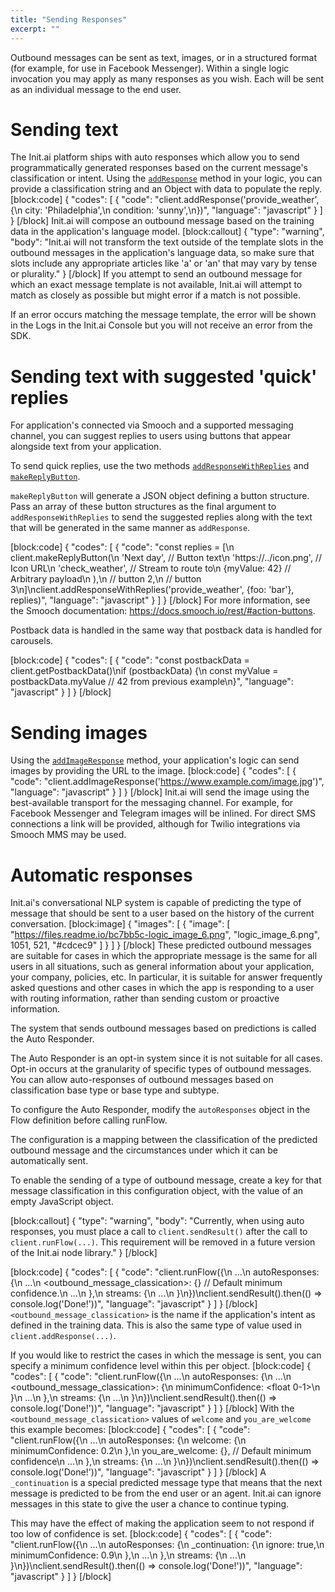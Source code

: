 ```yaml
---
title: "Sending Responses"
excerpt: ""
---
```

Outbound messages can be sent as text, images, or in a structured format (for example, for use in Facebook Messenger). Within a single logic invocation you may apply as many responses as you wish. Each will be sent as an individual message to the end user.

# Sending text

The Init.ai platform ships with auto responses which allow you to send programmatically generated responses based on the current message's classification or intent. Using the [`addResponse`](doc:node-js-sdk-methods#section-addresponse) method in your logic, you can provide a classification string and an Object with data to populate the reply.
[block:code]
{
  "codes": [
    {
      "code": "client.addResponse('provide_weather', {\n  city: 'Philadelphia',\n  condition: 'sunny',\n})",
      "language": "javascript"
    }
  ]
}
[/block]
Init.ai will compose an outbound message based on the training data in the application's language model.
[block:callout]
{
  "type": "warning",
  "body": "Init.ai will not transform the text outside of the template slots in the outbound messages in the application's language data, so make sure that slots include any appropriate articles like 'a' or 'an' that may vary by tense or plurality."
}
[/block]
If you attempt to send an outbound message for which an exact message template is not available, Init.ai will attempt to match as closely as possible but might error if a match is not possible.

If an error occurs matching the message template, the error will be shown in the Logs in the Init.ai Console but you will not receive an error from the SDK.

# Sending text with suggested 'quick' replies

For application's connected via Smooch and a supported messaging channel, you can suggest replies to users using buttons that appear alongside text from your application.

To send quick replies, use the two methods [`addResponseWithReplies`](doc:node-js-sdk-methods#section-addresponsewithreplies) and [`makeReplyButton`](doc:node-js-sdk-methods#section-makereplybutton).

`makeReplyButton` will generate a JSON object defining a button structure. Pass an array of these button structures as the final argument to `addResponseWithReplies` to send the suggested replies along with the text that will be generated in the same manner as `addResponse`.


[block:code]
{
  "codes": [
    {
      "code": "const replies = [\n  client.makeReplyButton(\n    'Next day', // Button text\n    'https://../icon.png', // Icon URL\n    'check_weather', // Stream to route to\n    {myValue: 42} // Arbitrary payload\n  ),\n  // button 2,\n  // button 3\n]\nclient.addResponseWithReplies('provide_weather', {foo: 'bar'}, replies)",
      "language": "javascript"
    }
  ]
}
[/block]
For more information, see the Smooch documentation: https://docs.smooch.io/rest/#action-buttons.

Postback data is handled in the same way that postback data is handled for carousels.


[block:code]
{
  "codes": [
    {
      "code": "const postbackData = client.getPostbackData()\nif (postbackData) {\n  const myValue = postbackData.myValue // 42 from previous example\n}",
      "language": "javascript"
    }
  ]
}
[/block]
# Sending images

Using the [`addImageResponse`](doc:node-js-sdk-methods#section-addimageresponse) method, your application's logic can send images by providing the URL to the image.
[block:code]
{
  "codes": [
    {
      "code": "client.addImageResponse('https://www.example.com/image.jpg')",
      "language": "javascript"
    }
  ]
}
[/block]
Init.ai will send the image using the best-available transport for the messaging channel. For example, for Facebook Messenger and Telegram images will be inlined. For direct SMS connections a link will be provided, although for Twilio integrations via Smooch MMS may be used.

# Automatic responses

Init.ai's conversational NLP system is capable of predicting the type of message that should be sent to a user based on the history of the current conversation.
[block:image]
{
  "images": [
    {
      "image": [
        "https://files.readme.io/bc7bb5c-logic_image_6.png",
        "logic_image_6.png",
        1051,
        521,
        "#cdcec9"
      ]
    }
  ]
}
[/block]
These predicted outbound messages are suitable for cases in which the appropriate message is the same for all users in all situations, such as general information about your application, your company, policies, etc. In particular, it is suitable for answer frequently asked questions and other cases in which the app is responding to a user with routing information, rather than sending custom or proactive information.

The system that sends outbound messages based on predictions is called the Auto Responder.

The Auto Responder is an opt-in system since it is not suitable for all cases. Opt-in occurs at the granularity of specific types of outbound messages. You can allow auto-responses of outbound messages based on classification base type or base type and subtype.

To configure the Auto Responder, modify the `autoResponses` object in the Flow definition before calling runFlow.

The configuration is a mapping between the classification of the predicted outbound message and the circumstances under which it can be automatically sent.

To enable the sending of a type of outbound message, create a key for that message classification in this configuration object, with the value of an empty JavaScript object. 


[block:callout]
{
  "type": "warning",
  "body": "Currently, when using auto responses, you must place a call to `client.sendResult()` after the call to `client.runFlow(...)`. This requirement will be removed in a future version of the Init.ai node library."
}
[/block]

[block:code]
{
  "codes": [
    {
      "code": "client.runFlow({\n  ...\n  autoResponses: {\n    ...\n    <outbound_message_classication>: {} // Default minimum confidence.\n    ...\n  },\n  streams: {\n    ...\n  }\n})\nclient.sendResult().then(() => console.log('Done!'))",
      "language": "javascript"
    }
  ]
}
[/block]
`<outbound_message_classication>` is the name if the application's intent as defined in the training data. This is also the same type of value used in `client.addResponse(...)`.

If you would like to restrict the cases in which the message is sent, you can specify a minimum confidence level within this per object.
[block:code]
{
  "codes": [
    {
      "code": "client.runFlow({\n  ...\n  autoResponses: {\n    ...\n    <outbound_message_classication>: {\n      minimumConfidence: <float 0-1>\n    }\n    ...\n  },\n  streams: {\n    ...\n  }\n})\nclient.sendResult().then(() => console.log('Done!'))",
      "language": "javascript"
    }
  ]
}
[/block]
With the `<outbound_message_classication>` values of `welcome` and `you_are_welcome` this example becomes:
[block:code]
{
  "codes": [
    {
      "code": "client.runFlow({\n  ...\n  autoResponses: {\n    welcome: {\n      minimumConfidence: 0.2\n    },\n    you_are_welcome: {}, // Default minimum confidence\n    ...\n  },\n  streams: {\n    ...\n  }\n})\nclient.sendResult().then(() => console.log('Done!'))",
      "language": "javascript"
    }
  ]
}
[/block]
A `_continuation` is a special predicted message type that means that the next message is predicted to be from the end user or an agent. Init.ai can ignore messages in this state to give the user a chance to continue typing.

This may have the effect of making the application seem to not respond if too low of confidence is set.
[block:code]
{
  "codes": [
    {
      "code": "client.runFlow({\n  ...\n  autoResponses: {\n    _continuation: {\n      ignore: true,\n      minimumConfidence: 0.9\n    },\n    ...\n  },\n  streams: {\n    ...\n  }\n})\nclient.sendResult().then(() => console.log('Done!'))",
      "language": "javascript"
    }
  ]
}
[/block]